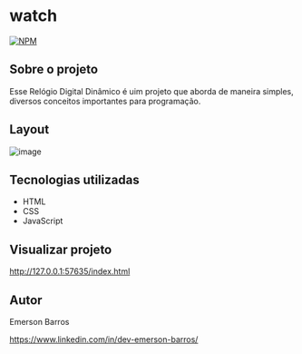 # watch

[![NPM](https://img.shields.io/npm/l/react)](https://github.com/emersonbarros87/watch/blob/master/LICENSE) 


## Sobre o projeto


Esse Relógio Digital Dinâmico é uim projeto que aborda de maneira simples, diversos conceitos importantes para programação.


## Layout

![image](https://user-images.githubusercontent.com/75150416/199137628-ad73fee9-ec84-4736-a830-93429537eb63.png)


## Tecnologias utilizadas

- HTML
- CSS
- JavaScript

## Visualizar projeto

http://127.0.0.1:57635/index.html


## Autor

Emerson Barros

https://www.linkedin.com/in/dev-emerson-barros/
